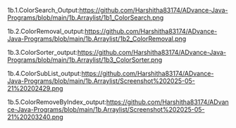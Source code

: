 1b.1.ColorSearch_Output:https://github.com/Harshitha83174/ADvance-Java-Programs/blob/main/1b.Arraylist/1b1_ColorSearch.png

1b.2.ColorRemoval_output:https://github.com/Harshitha83174/ADvance-Java-Programs/blob/main/1b.Arraylist/1b2_ColorRemoval.png

1b.3.ColorSorter_output:https://github.com/Harshitha83174/ADvance-Java-Programs/blob/main/1b.Arraylist/1b3_ColorSorter.png

1b.4.ColorSubList_output:https://github.com/Harshitha83174/ADvance-Java-Programs/blob/main/1b.Arraylist/Screenshot%202025-05-21%20202429.png

1b.5.ColorRemoveByIndex_output:https://github.com/Harshitha83174/ADvance-Java-Programs/blob/main/1b.Arraylist/Screenshot%202025-05-21%20203240.png
